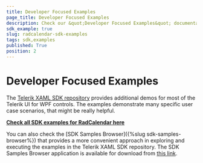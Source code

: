 ```yaml
---
title: Developer Focused Examples
page_title: Developer Focused Examples
description: Check our &quot;Developer Focused Examples&quot; documentation article for the RadCalendar {{ site.framework_name }} control.
sdk_example: true
slug: radcalendar-sdk-examples
tags: sdk,examples
published: True
position: 2
---
```


# Developer Focused Examples

The [Telerik XAML SDK repository](https://github.com/telerik/xaml-sdk/tree/master/) provides additional demos for most of the Telerik UI for WPF controls. The examples demonstrate many specific user case scenarios, that might be really helpful. 

__[Check all SDK examples for RadCalendar here](https://github.com/telerik/xaml-sdk/tree/master/Calendar)__

You can also check the [SDK Samples Browser]({%slug sdk-samples-browser%}) that provides a more convenient approach in exploring and executing the examples in the Telerik XAML SDK repository. The SDK Samples Browser application is available for download from [this link](https://demos.telerik.com/xaml-sdkbrowser/).
